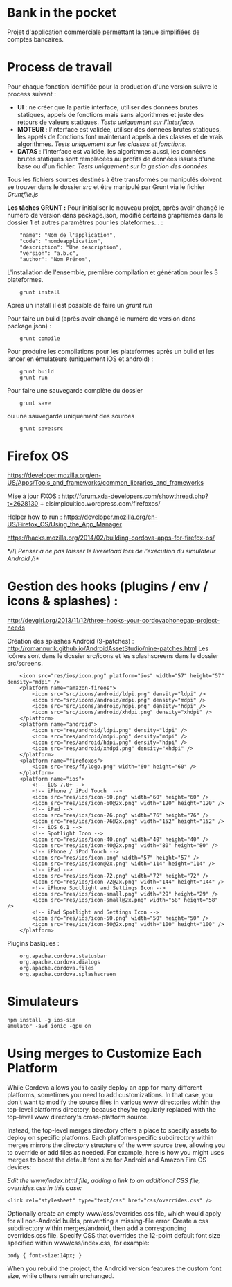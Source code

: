 Bank in the pocket
=====================

Projet d'application commerciale permettant la tenue simplifiées de comptes bancaires.

# Process de travail
Pour chaque fonction identifiée pour la production d'une version suivre le process suivant :
- **UI** : ne créer que la partie interface, utiliser des données brutes statiques, appels de fonctions mais sans algorithmes et juste des retours de valeurs statiques. *Tests uniquement sur l'interface.*
- **MOTEUR** : l'interface est validée, utiliser des données brutes statiques, les appels de fonctions font maintenant appels à des classes et de vrais algorithmes. *Tests uniquement sur les classes et fonctions.*
- **DATAS** : l'interface est validée, les algorithmes aussi, les données brutes statiques sont remplacées au profits de données issues d'une base ou d'un fichier. *Tests uniquement sur la gestion des données.*

Tous les fichiers sources destinés à être transformés ou manipulés doivent se trouver dans le dossier _src_ et être manipulé par Grunt via le fichier *Gruntfile.js*

**Les tâches GRUNT :**
Pour initialiser le nouveau projet, après avoir changé le numéro de version dans package.json, modifié certains graphismes dans le dossier 1 et autres paramètres pour les plateformes... :

```
    "name": "Nom de l'application",
    "code": "nomdeapplication",
    "description": "Une description",
    "version": "a.b.c",
    "author": "Nom Prénom",
```

L'installation de l'ensemble, première compilation et génération pour les 3 plateformes.

```
	grunt install
```

Après un install il est possible de faire un *grunt run*

Pour faire un build (après avoir changé le numéro de version dans package.json) :
```
	grunt compile
```

Pour produire les compilations pour les plateformes après un build et les lancer en émulateurs (uniquement iOS et android) :
```
	grunt build
	grunt run
```

Pour faire une sauvegarde complète du dossier
```
    grunt save
```
ou une sauvegarde uniquement des sources
```
    grunt save:src
```

# Firefox OS
https://developer.mozilla.org/en-US/Apps/Tools_and_frameworks/common_libraries_and_frameworks

Mise à jour FXOS : http://forum.xda-developers.com/showthread.php?t=2628130 + elsimpicuitico.wordpress.com/firefoxos/

Helper how to run : https://developer.mozilla.org/en-US/Firefox_OS/Using_the_App_Manager

https://hacks.mozilla.org/2014/02/building-cordova-apps-for-firefox-os/

**/!\ Penser à ne pas laisser le livereload lors de l’exécution du simulateur Android /!\**

# Gestion des hooks (plugins / env / icons & splashes) :
http://devgirl.org/2013/11/12/three-hooks-your-cordovaphonegap-project-needs

Création des splashes Android (9-patches) : http://romannurik.github.io/AndroidAssetStudio/nine-patches.html
Les icônes sont dans le dossier src/icons et les splashscreens dans le dossier src/screens.

```
	<icon src="res/ios/icon.png" platform="ios" width="57" height="57" density="mdpi" />
    <platform name="amazon-fireos">
        <icon src="src/icons/android/ldpi.png" density="ldpi" />
        <icon src="src/icons/android/mdpi.png" density="mdpi" />
        <icon src="src/icons/android/hdpi.png" density="hdpi" />
        <icon src="src/icons/android/xhdpi.png" density="xhdpi" />
    </platform>
    <platform name="android">
        <icon src="res/android/ldpi.png" density="ldpi" />
        <icon src="res/android/mdpi.png" density="mdpi" />
        <icon src="res/android/hdpi.png" density="hdpi" />
        <icon src="res/android/xhdpi.png" density="xhdpi" />
    </platform>
    <platform name="firefoxos">
        <icon src="res/ff/logo.png" width="60" height="60" />
    </platform>
    <platform name="ios">
        <!-- iOS 7.0+ -->
        <!-- iPhone / iPod Touch  -->
        <icon src="res/ios/icon-60.png" width="60" height="60" />
        <icon src="res/ios/icon-60@2x.png" width="120" height="120" />
        <!-- iPad -->
        <icon src="res/ios/icon-76.png" width="76" height="76" />
        <icon src="res/ios/icon-76@2x.png" width="152" height="152" />
        <!-- iOS 6.1 -->
        <!-- Spotlight Icon -->
        <icon src="res/ios/icon-40.png" width="40" height="40" />
        <icon src="res/ios/icon-40@2x.png" width="80" height="80" />
        <!-- iPhone / iPod Touch -->
        <icon src="res/ios/icon.png" width="57" height="57" />
        <icon src="res/ios/icon@2x.png" width="114" height="114" />
        <!-- iPad -->
        <icon src="res/ios/icon-72.png" width="72" height="72" />
        <icon src="res/ios/icon-72@2x.png" width="144" height="144" />
        <!-- iPhone Spotlight and Settings Icon -->
        <icon src="res/ios/icon-small.png" width="29" height="29" />
        <icon src="res/ios/icon-small@2x.png" width="58" height="58" />
        <!-- iPad Spotlight and Settings Icon -->
        <icon src="res/ios/icon-50.png" width="50" height="50" />
        <icon src="res/ios/icon-50@2x.png" width="100" height="100" />
    </platform>
```

Plugins basiques :

```
	org.apache.cordova.statusbar
	org.apache.cordova.dialogs
	org.apache.cordova.files
	org.apache.cordova.splashscreen
```

# Simulateurs
```
npm install -g ios-sim
emulator -avd ionic -gpu on
```

# Using merges to Customize Each Platform
While Cordova allows you to easily deploy an app for many different platforms, sometimes you need to add customizations. In that case, you don't want to modify the source files in various www directories within the top-level platforms directory, because they're regularly replaced with the top-level www directory's cross-platform source.

Instead, the top-level merges directory offers a place to specify assets to deploy on specific platforms. Each platform-specific subdirectory within merges mirrors the directory structure of the www source tree, allowing you to override or add files as needed. For example, here is how you might uses merges to boost the default font size for Android and Amazon Fire OS devices:

*Edit the www/index.html file, adding a link to an additional CSS file, overrides.css in this case:*

```
<link rel="stylesheet" type="text/css" href="css/overrides.css" />
```
Optionally create an empty www/css/overrides.css file, which would apply for all non-Android builds, preventing a missing-file error.
Create a css subdirectory within merges/android, then add a corresponding overrides.css file. Specify CSS that overrides the 12-point default font size specified within www/css/index.css, for example:

```
body { font-size:14px; }
```
When you rebuild the project, the Android version features the custom font size, while others remain unchanged.

